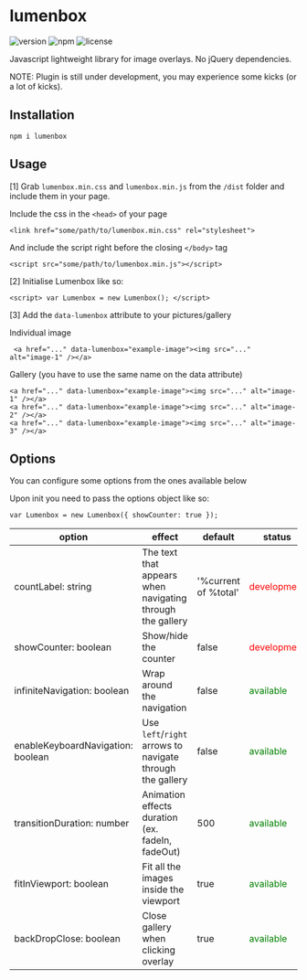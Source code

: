 # lumenbox
![version](https://img.shields.io/npm/v/lumenbox.svg?style=for-the-badge)
![npm](https://img.shields.io/npm/dt/lumenbox.svg?style=for-the-badge)
![license](https://img.shields.io/github/license/stealther23/lumenbox.svg?style=for-the-badge)

Javascript lightweight library for image overlays. No jQuery dependencies.

NOTE: Plugin is still under development, you may experience some kicks (or a lot of kicks).

## Installation
```npm i lumenbox```

## Usage
[1] Grab `lumenbox.min.css` and `lumenbox.min.js` from the `/dist` folder and include them in your page.

Include the css in the `<head>` of your page
```
<link href="some/path/to/lumenbox.min.css" rel="stylesheet">
```
And include the script right before the closing `</body>` tag
```
<script src="some/path/to/lumenbox.min.js"></script>
```

[2] Initialise Lumenbox like so:
```
<script> var Lumenbox = new Lumenbox(); </script>
```

[3] Add the `data-lumenbox` attribute to your pictures/gallery

Individual image
```
 <a href="..." data-lumenbox="example-image"><img src="..." alt="image-1" /></a>
```

Gallery (you have to use the same name on the data attribute)
```
<a href="..." data-lumenbox="example-image"><img src="..." alt="image-1" /></a>
<a href="..." data-lumenbox="example-image"><img src="..." alt="image-2" /></a>
<a href="..." data-lumenbox="example-image"><img src="..." alt="image-3" /></a>
```

## Options
You can configure some options from the ones available below

Upon init you need to pass the options object like so:
```
var Lumenbox = new Lumenbox({ showCounter: true });
```

|option|effect|default|status|
|---|---|---|---|
|countLabel: string|The text that appears when navigating through the gallery|'%current of %total'|<span style="color:red">development</span>
|showCounter: boolean|Show/hide the counter|false|<span style="color:red">development</span>
|infiniteNavigation: boolean|Wrap around the navigation| false|<span style="color:green">available</span>
|enableKeyboardNavigation: boolean|Use `left`/`right` arrows to navigate through the gallery|false|<span style="color:green">available</span>
|transitionDuration: number|Animation effects duration (ex. fadeIn, fadeOut)|500|<span style="color:green">available</span>
|fitInViewport: boolean|Fit all the images inside the viewport|true|<span style="color:green">available</span>
|backDropClose: boolean|Close gallery when clicking overlay|true|<span style="color:green">available</span>

